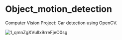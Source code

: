 # Object_motion_detection
Computer Vision Project: Car detection using OpenCV.

![1_qmnZgXVuIlx9rreFjeO0sg](https://user-images.githubusercontent.com/26376925/168068663-f0071157-f258-4917-a784-080b47cca1f7.jpeg)
